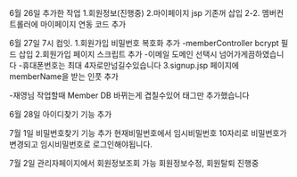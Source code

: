 6월 26일 추가한 작업
1.회원정보(진행중)
2.마이페이지 jsp 기존꺼 삽입
2-2. 멤버컨트롤러에 마이페이지 연동 코드 추가


6월 27일 7시 컴잇.
1.회원가입 비밀번호 복호화 추가
-memberController bcrypt 필드 삽입
2.회원가입 페이지 스크립트 추가
-이메일 도메인 선택시 넘어가게끔하였습니다
-휴대폰번호는 최대 4자로만넘길수있습니다
3.signup.jsp 페이지에 memberName을 받는 인풋 추가

-재영님 작업할때 Member DB 바뀌는게 겹칠수있어 태그만 추가했습니다

6월 28일 
아이디찾기 기능 추가

7월 1일
비밀번호찾기 기능 추가 
현재비밀번호에서 임시비밀번호 10자리로 비밀번호가 변경되고 임시비밀번호로 로그인해야됩니다.

7월 2일
관리자페이지에서 회원정보조회 가능
회원정보수정, 회원탈퇴 진행중
